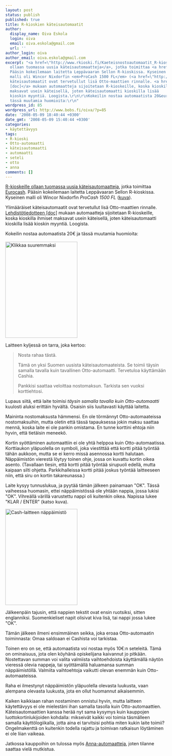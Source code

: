 ```yaml
---
layout: post
status: publish
published: true
title: R-kioskien käteisautomaatit
author:
  display_name: Oiva Eskola
  login: oiva
  email: oiva.eskola@gmail.com
  url: ''
author_login: oiva
author_email: oiva.eskola@gmail.com
excerpt: "<a href=\"http://www.rkioski.fi/Kaeteisnostoautomaatit_R-kiosk.316.0.html\">R-kioskeille
  ollaan tuomassa uusia käteisautomaatteja</a>, jotka toimittaa <a href=\"http://www.eurocash.fi/index.asp\">Eurocash</a>.
  Pääsin kokeilemaan laitetta Leppävaaran Sellon R-kioskissa. Kyseinen
  malli oli Wincor Nixdorfin <em>ProCash 1500 FL</em> (<a href=\"http://www.eurocash.fi/sa_ser_cash_ut.asp\">kuva</a>).\r\n\r\nYlimääräiset
  käteisautomaatit ovat tervetullut lisä Otto-maattien rinnalle. <a href=\"http://www.rkioski.fi/fileadmin/Siirto/Tiedote/Lehdist_tiedote130308.doc\">Lehdistötiedotteen
  [doc]</a> mukaan automaatteja sijoitetaan R-kioskeille, koska kioskilla ihmiset
  maksavat usein käteisellä, joten käteisautomaatti kioskilla lisää
  kioskin myyntiä. Loogista.\r\n\r\nKokeilin nostaa automaatista 20&euro; ja
  tässä muutamia huomioita:\r\n"
wordpress_id: 85
wordpress_url: http://www.bobs.fi/oiva/?p=85
date: '2008-05-09 18:40:44 +0300'
date_gmt: '2008-05-09 15:40:44 +0300'
categories:
- käytettävyys
tags:
- R-kioski
- Otto-automaatti
- käteisautomaatti
- automaatti
- seteli
- otto
- anna
comments: []
---
```

<p><a href="http://www.rkioski.fi/Kaeteisnostoautomaatit_R-kiosk.316.0.html">R-kioskeille ollaan tuomassa uusia käteisautomaatteja</a>, jotka toimittaa <a href="http://www.eurocash.fi/index.asp">Eurocash</a>. Pääsin kokeilemaan laitetta Leppävaaran Sellon R-kioskissa. Kyseinen malli oli Wincor Nixdorfin <em>ProCash 1500 FL</em> (<a href="http://www.eurocash.fi/sa_ser_cash_ut.asp">kuva</a>).</p>
<p>Ylimääräiset käteisautomaatit ovat tervetullut lisä Otto-maattien rinnalle. <a href="http://www.rkioski.fi/fileadmin/Siirto/Tiedote/Lehdist_tiedote130308.doc">Lehdistötiedotteen [doc]</a> mukaan automaatteja sijoitetaan R-kioskeille, koska kioskilla ihmiset maksavat usein käteisellä, joten käteisautomaatti kioskilla lisää kioskin myyntiä. Loogista.</p>
<p>Kokeilin nostaa automaatista 20&euro; ja tässä muutamia huomioita:<br />
<a id="more"></a><a id="more-85"></a><br />
<a href="{{ site.baseurl }}/images/2008/05/09052008001.jpg"><img class="alignnone size-medium wp-image-86" title="09052008001" src="{{ site.baseurl }}/images/2008/05/09052008001-225x300.jpg" alt="Klikkaa suuremmaksi" width="225" height="300" /></a></p>
<p>Laitteen kyljessä on tarra, joka kertoo:</p>
<blockquote><p>Nosta rahaa tästä.</p>
<p>Tämä on yksi Suomen uusista käteisautomaateista. Se toimii täysin samalla tavalla kuin tavallinen Otto-automaatti. Tervetuloa käyttämään Cashia.</p>
<p>Pankkisi saattaa veloittaa nostomaksun. Tarkista sen vuoksi korttiehtosi.</p></blockquote>
<p>Lupaus siitä, että laite toimisi <em>täysin samalla tavalla kuin Otto-automaatti</em> kuulosti aluksi erittäin hyvältä. Osaisin siis luultavasti käyttää laitetta.</p>
<p>Maininta nostomaksusta hämmensi. En ole törmännyt Otto-automaateissa nostomaksuihin, mutta oletin että tässä tapauksessa jokin maksu saattaa mennä, koska laite ei ole pankin omistama. En tunne korttini ehtoja niin hyvin, että tietäisin meneekö.</p>
<p>Kortin syöttäminen automaattiin ei ole yhtä helppoa kuin Otto-automaatissa. Korttiaukon yläpuolella on symboli, joka viestittää että kortti pitää työntää tähän aukkoon, mutta se ei kerro missä asennossa kortti halutaan. Näppäimistön vierestä löytyy toinen ohje, jossa on kuvattu kortin oikea asento. (Tavallaan tiesin, että kortti pitää työntää sirupuoli edellä, mutta kaipaan silti ohjetta. Parkkihalleissa kortti pitää joskus työntää laitteeseen niin, että siru on kortin takareunassa.)</p>
<p>Laite kysyy tunnuslukua, ja pyytää tämän jälkeen painamaan "OK".  Tässä vaiheessa huomasin, ettei näppäimistössä ole yhtään nappia, jossa lukisi "OK". Vihreällä värillä varustettu nappi oli kuitenkin oikea. Napissa lukee "KLAR / ENTER" (katso kuva).</p>
<p><a href="{{ site.baseurl }}/images/2008/05/09052008.jpg"><img class="alignnone size-medium wp-image-88" title="Cash-laitteen näppäimistö" src="{{ site.baseurl }}/images/2008/05/09052008-225x300.jpg" alt="Cash-laitteen näppäimistö" width="225" height="300" /></a></p>
<p>Jälkeenpäin tajusin, että nappien tekstit ovat ensin ruotsiksi, sitten englanniksi. Suomenkieliset napit olisivat kiva lisä, tai nappi jossa lukee "OK".</p>
<p>Tämän jälkeen ilmeni ensimmäinen seikka, joka eroaa Otto-automaatin toiminnasta: Omaa saldoaan ei Cashista voi tarkistaa.</p>
<p>Toinen ero on se, että automaatista voi nostaa myös 10&euro;:n seteleitä. Tämä on ominaisuus, jota olen köyhänä opiskelijana kaivannut jo pitkään. Nostettavan summan voi valita valmiista vaihtoehdoista käyttämällä näytön vieressä olevia nappeja, tai syöttämällä haluamansa summan näppäimistöllä. Valmiita vaihtoehtoja vaikutti olevan enemmän kuin Otto-automaateissa.</p>
<p>Raha ei ilmestynyt näppäimistön yläpuolella olevasta luukusta, vaan alempana olevasta luukusta, jota en ollut huomannut aikaisemmin.</p>
<p>Kaiken kaikkiaan rahan nostaminen onnistui hyvin, mutta laitteen käytettävyys ei ole mielestäni ihan samalla tasolla kuin Otto-automaattien. Käteisautomaattien kanssa herää nyt sama kysymys kuin kauppojen luottokortinlukijoiden kohdalla: mikseivät kaikki voi toimia täsmälleen samalla käyttölogiikalla, jotta aina ei tarvitsisi pohtia miten kukin laite toimii? Ongelmakenttä on kuitenkin todella rajattu ja toimivan ratkaisun löytäminen ei ole liian vaikeaa.</p>
<p>Jatkossa kauppoihin on tulossa myös <a href="http://www.turunsanomat.fi/talous/?ts=1,3:1004:0:0,4:4:0:1:2008-03-14,104:4:526070,1:0:0:0:0:0:">Anna-automaatteja</a>, joten tilanne saattaa vielä mutkistua.</p>
